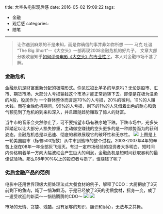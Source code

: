 title: 大空头电影观后感
date: 2016-05-02 19:09:22
tags: 
- 金融
- 观后感
categories:
- 随笔
---

> 让你遇到麻烦的不是未知，而是你确信的事并非如你所想 —— 马克 吐温
> “The Big Short“--《大空头》一部再现2008金融危机的好片子。
> 文章大部分吸收自知乎[如何评价电影《大空头》的专业性？](https://www.zhihu.com/question/39012069)，本人对金融市场不甚了解。

### 金融危机
金融危机是财富重新分配的极端形式。你见过狼比羊多的草原吗？无论是股市、汇市、期货市场，大部分人亏损输钱这个市场才能正常运转下去。即便是在极为温柔的A股，股民作为 一个群体整体而言是70%的人亏损，20%的微利，10%的人赚大钱。而在金融危机期间，99%的人亏损，剩下的1%的人凭借着出色的耐心和勇气预见到了危机的到来和深入，并且跟随趋势赚取了惊人的财富。

当牛市的音乐会突然停止了，可不要指望市场有秩序地下跌。下跌市场中，光多头踩踏足以让大部分人损失惨重，主动做空赚钱的空头更多的是一种顺势而为的获利姿态。金融危机总是以迅速、彻底的暴跌展现它的破坏性和无序性。
![](/images/c88f45c8d42e9b33517fef93a7d6d827_b.png)
上图是上一轮美国股市（标普500指数）从牛市到熊市的整个过程。2003-2007年4年的辛苦上涨在08年一年全部灰飞烟灭。有过一定市场经验的投资者大多明白，短时间内价格朝着单一方向大幅波动会产生巨大的利润，金融危机是短时间获取暴利的最佳试验场。那么08年90%以上的投资者亏损了，谁赚钱了呢？

### 劣质金融产品的范例

电影中还用世界顶级大厨处理法式大餐食材的例子，解释了CDO：大厨把放了3天前剩下的鱼肉，炖了一锅海鲜汤。于是已经放了3天的劣质食材，摇身一变，成了一道受欢迎的新菜～一锅热腾腾的CDO～
![](/images/8240db49e94324dbbb57595f3a179db0_b.png)
![](/images/0900eebaeadbdbcbafebd07a0d5ab3d3_b.png)

市场的无情、贪婪、残酷，没有足够的知识、胆识和耐心，无法与之共舞。

